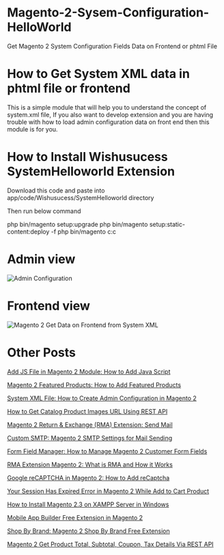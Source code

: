 # Magento-2-Sysem-Configuration-HelloWorld
Get Magento 2 System Configuration Fields Data on Frontend or phtml File

# How to Get System XML data in phtml file or frontend

This is a simple module that will help you to understand the concept of system.xml file, If you also want to develop extension and you are having trouble with how to load admin configuration data on front end then this module is for you.

# How to Install Wishusucess SystemHelloworld Extension

Download this code and paste into app/code/Wishusucess/SystemHelloworld directory 

Then run below command

php bin/magento setup:upgrade
php bin/magento setup:static-content:deploy -f
php bin/magento c:c

# Admin view

![Admin Configuration](https://user-images.githubusercontent.com/90965189/148249172-4df92758-bfb6-44c0-91b4-4ff9d8c29bd5.png)

# Frontend view

![Magento 2 Get Data on Frontend from System XML](https://user-images.githubusercontent.com/90965189/148248283-2450d364-40fd-4321-9c84-78c314405fa0.png)




# Other Posts

[Add JS File in Magento 2 Module: How to Add Java Script](http://www.wishusucess.com/add-js-file-in-magento-2/)

[Magento 2 Featured Products: How to Add Featured Products](http://www.wishusucess.com/how-to-add-magento-2-filter-products/)

[System XML File: How to Create Admin Configuration in Magento 2](http://www.wishusucess.com/create-system-xml-file-for-admin-configuration-in-magento-2/)

[How to Get Catalog Product Images URL Using REST API](http://www.wishusucess.com/how-to-get-catalog-product-image-url-using-rest-api/)

[Magento 2 Return & Exchange (RMA) Extension: Send Mail](http://www.wishusucess.com/magento-2-return-exchange-rma-extension/)

[Custom SMTP: Magento 2 SMTP Settings for Mail Sending](http://www.wishusucess.com/magento-2-custom-smtp-settings-for-email/)

[Form Field Manager: How to Manage Magento 2 Customer Form Fields](http://www.wishusucess.com/form-field-manager-in-magento-2/)

[RMA Extension Magento 2: What is RMA and How it Works](http://www.wishusucess.com/rma-extension-magento-2/)

[Google reCAPTCHA in Magento 2: How to Add reCaptcha](http://www.wishusucess.com/how-to-add-google-recaptcha-in-magento-2/)

[Your Session Has Expired Error in Magento 2 While Add to Cart Product](http://www.wishusucess.com/your-session-has-expired-error-in-magento-2/)

[How to Install Magento 2.3 on XAMPP Server in Windows](http://www.wishusucess.com/how-to-install-magento-2-3-on-xampp-server-in-windows/)

[Mobile App Builder Free Extension in Magento 2](http://www.wishusucess.com/mobile-app-builder-free-extension-in-magento-2/)

[Shop By Brand: Magento 2 Shop By Brand Free Extension](http://www.wishusucess.com/magento-2-shop-by-brand-free-extension/)

[Magento 2 Get Product Total, Subtotal, Coupon, Tax Details Via REST API](http://www.wishusucess.com/how-to-get-cart-item-details-via-cart-totals-api/)
